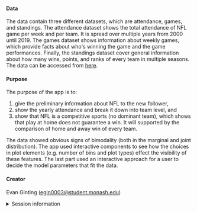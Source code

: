 
#### Data

The data contain three different datasets, which are attendance, games, and standings. The attendance dataset shows the total attendance of NFL game per week and per team. It is spread over multiple years from 2000 until 2019. The games dataset shows information about weekly games, which provide facts about who's winning the game and the game performances. Finally, the standings dataset cover general information about how many wins, points, and ranks  of every team in multiple seasons. The data can be accessed from [here](https://github.com/rfordatascience/tidytuesday/tree/master/data/2020/2020-02-04).


#### Purpose

The purpose of the app is to:

1. give the preliminary information about NFL to the new follower,
2. show the yearly attendance and break it down into team level, and 
3. show that NFL is a competitive sports (no dominant team), which shows that play at home does not guarantee a win. It will supported by the comparison of home and away win of every team. 

The data showed obvious signs of bimodality (both in the marginal and joint distribution). The app used interactive components to see how the choices in plot elements (e.g. number of bins and plot types) effect the visibility of these features. The last part used an interactive approach for a user to decide the model parameters that fit the data. 

#### Creator

Evan Ginting (egin0003@student.monash.edu)

<details>
<summary>Session information</summary>

```
## ─ Session info ────────────────────────────────────────────────────────────────────────────────────────────
##  setting  value
##  version  R version 4.3.1 (2023-06-16 ucrt)
##  os       Windows 11 x64 (build 22621)
##  system   x86_64, mingw32
##  ui       RStudio
##  language (EN)
##  collate  English_Australia.utf8
##  ctype    English_Australia.utf8
##  tz       Australia/Sydney
##  date     2023-08-25
##  rstudio  2023.06.1+524 Mountain Hydrangea (desktop)
##  pandoc   NA
## 
## ─ Packages ────────────────────────────────────────────────────────────────────────────────────────────────
##  package     * version date (UTC) lib source
##  bit           4.0.5   2022-11-15 [1] CRAN (R 4.3.1)
##  bit64         4.0.5   2020-08-30 [1] CRAN (R 4.3.1)
##  bslib         0.5.0   2023-06-09 [1] CRAN (R 4.3.1)
##  cachem        1.0.8   2023-05-01 [1] CRAN (R 4.3.1)
##  cli           3.6.1   2023-03-23 [1] CRAN (R 4.3.1)
##  colorspace    2.1-0   2023-01-23 [1] CRAN (R 4.3.1)
##  crayon        1.5.2   2022-09-29 [1] CRAN (R 4.3.1)
##  curl          5.0.1   2023-06-07 [1] CRAN (R 4.3.1)
##  digest        0.6.33  2023-07-07 [1] CRAN (R 4.3.1)
##  dplyr       * 1.1.2   2023-04-20 [1] CRAN (R 4.3.1)
##  ellipsis      0.3.2   2021-04-29 [1] CRAN (R 4.3.1)
##  evaluate      0.21    2023-05-05 [1] CRAN (R 4.3.1)
##  fansi         1.0.4   2023-01-22 [1] CRAN (R 4.3.1)
##  fastmap       1.1.1   2023-02-24 [1] CRAN (R 4.3.1)
##  fontawesome   0.5.1   2023-04-18 [1] CRAN (R 4.3.1)
##  forcats     * 1.0.0   2023-01-29 [1] CRAN (R 4.3.1)
##  generics      0.1.3   2022-07-05 [1] CRAN (R 4.3.1)
##  ggplot2     * 3.4.2   2023-04-03 [1] CRAN (R 4.3.1)
##  glue          1.6.2   2022-02-24 [1] CRAN (R 4.3.1)
##  gtable        0.3.3   2023-03-21 [1] CRAN (R 4.3.1)
##  hms           1.1.3   2023-03-21 [1] CRAN (R 4.3.1)
##  htmltools     0.5.5   2023-03-23 [1] CRAN (R 4.3.1)
##  httpuv        1.6.11  2023-05-11 [1] CRAN (R 4.3.1)
##  jquerylib     0.1.4   2021-04-26 [1] CRAN (R 4.3.1)
##  jsonlite      1.8.7   2023-06-29 [1] CRAN (R 4.3.1)
##  knitr         1.43    2023-05-25 [1] CRAN (R 4.3.1)
##  later         1.3.1   2023-05-02 [1] CRAN (R 4.3.1)
##  lifecycle     1.0.3   2022-10-07 [1] CRAN (R 4.3.1)
##  lubridate   * 1.9.2   2023-02-10 [1] CRAN (R 4.3.1)
##  magrittr      2.0.3   2022-03-30 [1] CRAN (R 4.3.1)
##  markdown      1.7     2023-05-16 [1] CRAN (R 4.3.1)
##  memoise       2.0.1   2021-11-26 [1] CRAN (R 4.3.1)
##  mime          0.12    2021-09-28 [1] CRAN (R 4.3.0)
##  munsell       0.5.0   2018-06-12 [1] CRAN (R 4.3.1)
##  pillar        1.9.0   2023-03-22 [1] CRAN (R 4.3.1)
##  pkgconfig     2.0.3   2019-09-22 [1] CRAN (R 4.3.1)
##  promises      1.2.0.1 2021-02-11 [1] CRAN (R 4.3.1)
##  purrr       * 1.0.1   2023-01-10 [1] CRAN (R 4.3.1)
##  R6            2.5.1   2021-08-19 [1] CRAN (R 4.3.1)
##  Rcpp          1.0.11  2023-07-06 [1] CRAN (R 4.3.1)
##  readr       * 2.1.4   2023-02-10 [1] CRAN (R 4.3.1)
##  rlang         1.1.1   2023-04-28 [1] CRAN (R 4.3.1)
##  rsconnect     1.0.1   2023-07-20 [1] CRAN (R 4.3.1)
##  rstudioapi    0.15.0  2023-07-07 [1] CRAN (R 4.3.1)
##  sass          0.4.7   2023-07-15 [1] CRAN (R 4.3.1)
##  scales      * 1.2.1   2022-08-20 [1] CRAN (R 4.3.1)
##  sessioninfo   1.2.2   2021-12-06 [1] CRAN (R 4.3.1)
##  shiny       * 1.7.4.1 2023-07-06 [1] CRAN (R 4.3.1)
##  shinythemes * 1.2.0   2021-01-25 [1] CRAN (R 4.3.1)
##  stringi       1.7.12  2023-01-11 [1] CRAN (R 4.3.0)
##  stringr     * 1.5.0   2022-12-02 [1] CRAN (R 4.3.1)
##  tibble      * 3.2.1   2023-03-20 [1] CRAN (R 4.3.1)
##  tidyr       * 1.3.0   2023-01-24 [1] CRAN (R 4.3.1)
##  tidyselect    1.2.0   2022-10-10 [1] CRAN (R 4.3.1)
##  tidyverse   * 2.0.0   2023-02-22 [1] CRAN (R 4.3.1)
##  timechange    0.2.0   2023-01-11 [1] CRAN (R 4.3.1)
##  tzdb          0.4.0   2023-05-12 [1] CRAN (R 4.3.1)
##  utf8          1.2.3   2023-01-31 [1] CRAN (R 4.3.1)
##  vctrs         0.6.3   2023-06-14 [1] CRAN (R 4.3.1)
##  vroom         1.6.3   2023-04-28 [1] CRAN (R 4.3.1)
##  withr         2.5.0   2022-03-03 [1] CRAN (R 4.3.1)
##  xfun          0.39    2023-04-20 [1] CRAN (R 4.3.1)
##  xtable        1.8-4   2019-04-21 [1] CRAN (R 4.3.1)
## 
##  [1] C:/Users/evang/AppData/Local/R/win-library/4.3
##  [2] C:/Program Files/R/R-4.3.1/library
## 
## ───────────────────────────────────────────────────────────────────────────────────────────────────────────
```
</details>
